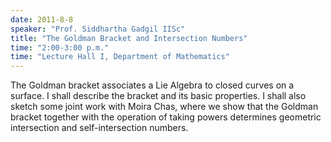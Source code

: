 ```yaml
---
date: 2011-8-8
speaker: "Prof. Siddhartha Gadgil IISc"
title: "The Goldman Bracket and Intersection Numbers"
time: "2:00-3:00 p.m." 
time: "Lecture Hall I, Department of Mathematics"
---
```

The Goldman bracket associates a Lie Algebra to closed curves on a surface. I shall describe the bracket and its basic properties. I shall also sketch some joint work with Moira Chas, where we show that the Goldman bracket together with the operation of taking powers determines geometric intersection and self-intersection numbers.
